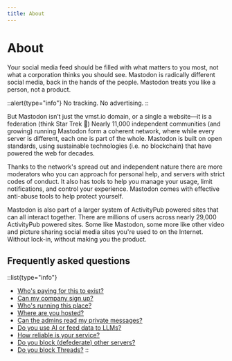 ```yaml
---
title: About
---
```


# About

Your social media feed should be filled with what matters to you most, not what a corporation thinks you should see. Mastodon is radically different social media, back in the hands of the people. Mastodon treats you like a person, not a product.

::alert{type="info"}
No tracking. No advertising.
::

But Mastodon isn’t just the vmst.io domain, or a single a website—it is a federation (think Star Trek 🖖) Nearly 11,000 independent communities (and growing) running Mastodon form a coherent network, where while every server is different, each one is part of the whole. Mastodon is built on open standards, using sustainable technologies (i.e. no blockchain) that have powered the web for decades.

Thanks to the network's spread out and independent nature there are more moderators who you can approach for personal help, and servers with strict codes of conduct. It also has tools to help you manage your usage, limit notifications, and control your experience. Mastodon comes with effective anti-abuse tools to help protect yourself.

Mastodon is also part of a larger system of ActivityPub powered sites that can all interact together. There are millions of users across nearly 29,000 ActivityPub powered sites. Some like Mastodon, some more like other video and picture sharing social media sites you're used to on the Internet. Without lock-in, without making you the product.

## Frequently asked questions

  ::list{type="info"}
  - [Who's paying for this to exist?](/funding)
  - [Can my company sign up?](/rules/brands)
  - [Who's running this place?](/about/staff)
  - [Where are you hosted?](/infrastructure)
  - [Can the admins read my private messages?](/about/data)
  - [Do you use AI or feed data to LLMs?](/about/data#large-language-models)
  - [How reliable is your service?](/infrastructure/monitoring)
  - [Do you block (defederate) other servers?](/rules/defederation)
  - [Do you block Threads?](/rules/threads)
  ::